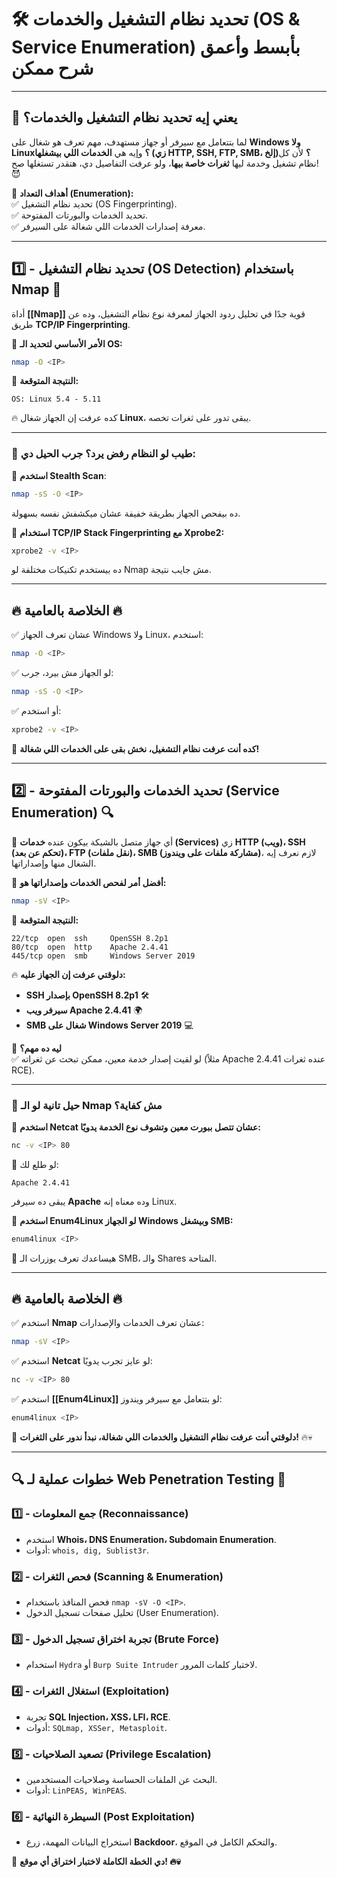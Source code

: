 # **🛠️ تحديد نظام التشغيل والخدمات (OS & Service Enumeration) بأبسط وأعمق شرح ممكن**

---

## **📌 يعني إيه تحديد نظام التشغيل والخدمات؟**

لما بتتعامل مع سيرفر أو جهاز مستهدف، مهم تعرف هو شغال على **Windows ولا Linux؟** وإيه هي **الخدمات اللي بيشغلها (زي HTTP, SSH, FTP, SMB، إلخ)؟** لأن كل نظام تشغيل وخدمة ليها **ثغرات خاصة بيها**، ولو عرفت التفاصيل دي، هتقدر تستغلها صح! 😈

🎯 **أهداف التعداد (Enumeration):**  
✅ تحديد نظام التشغيل (OS Fingerprinting).  
✅ تحديد الخدمات والبورتات المفتوحة.  
✅ معرفة إصدارات الخدمات اللي شغالة على السيرفر.

---

## **1️⃣ - تحديد نظام التشغيل (OS Detection) باستخدام Nmap 🔎**

أداة **[[Nmap]]** قوية جدًا في تحليل ردود الجهاز لمعرفة نوع نظام التشغيل، وده عن طريق **TCP/IP Fingerprinting**.

🔹 **الأمر الأساسي لتحديد الـ OS:**

```bash
nmap -O <IP>
```

🎯 **النتيجة المتوقعة:**

```
OS: Linux 5.4 - 5.11
```

🔥 كده عرفت إن الجهاز شغال **Linux**، يبقى تدور على ثغرات تخصه.

---

### **📌 طيب لو النظام رفض يرد؟ جرب الحيل دي:**

🔹 **استخدم Stealth Scan**:

```bash
nmap -sS -O <IP>
```

ده بيفحص الجهاز بطريقة خفيفة عشان ميكشفش نفسه بسهولة.

🔹 **استخدام TCP/IP Stack Fingerprinting مع Xprobe2:**

```bash
xprobe2 -v <IP>
```

ده بيستخدم تكنيكات مختلفة لو Nmap مش جايب نتيجة.

---

## **🔥 الخلاصة بالعامية 🔥**

✅ عشان تعرف الجهاز Windows ولا Linux، استخدم:

```bash
nmap -O <IP>
```

✅ لو الجهاز مش بيرد، جرب:

```bash
nmap -sS -O <IP>
```

✅ أو استخدم:

```bash
xprobe2 -v <IP>
```

🚀 **كده أنت عرفت نظام التشغيل، نخش بقى على الخدمات اللي شغالة!**

---

## **2️⃣ - تحديد الخدمات والبورتات المفتوحة (Service Enumeration) 🔍**

📌 أي جهاز متصل بالشبكة بيكون عنده **خدمات (Services)** زي **HTTP (ويب)، SSH (تحكم عن بعد)، FTP (نقل ملفات)، SMB (مشاركة ملفات على ويندوز)**، لازم نعرف إيه الشغال منها وإصداراتها.

🔹 **أفضل أمر لفحص الخدمات وإصداراتها هو:**

```bash
nmap -sV <IP>
```

🎯 **النتيجة المتوقعة:**

```
22/tcp  open  ssh     OpenSSH 8.2p1
80/tcp  open  http    Apache 2.4.41
445/tcp open  smb     Windows Server 2019
```

🔥 **دلوقتي عرفت إن الجهاز عليه:**

- **SSH بإصدار OpenSSH 8.2p1** 🛠️
- **سيرفر ويب Apache 2.4.41** 🌍
- **SMB شغال على Windows Server 2019** 💻

🛑 **ليه ده مهم؟**  
✅ لو لقيت إصدار خدمة معين، ممكن تبحث عن ثغراته (مثلاً Apache 2.4.41 عنده ثغرات RCE).

---

### **📌 حيل تانية لو الـ Nmap مش كفاية؟**

🔹 **استخدم Netcat عشان تتصل ببورت معين وتشوف نوع الخدمة يدويًا:**

```bash
nc -v <IP> 80
```

🎯 لو طلع لك:

```
Apache 2.4.41
```

يبقى ده سيرفر **Apache** وده معناه إنه Linux.

🔹 **استخدم Enum4Linux لو الجهاز Windows وبيشغل SMB:**

```bash
enum4linux <IP>
```

🎯 هيساعدك تعرف يوزرات الـ SMB، والـ Shares المتاحة.

---

## **🔥 الخلاصة بالعامية 🔥**

✅ استخدم **Nmap** عشان تعرف الخدمات والإصدارات:

```bash
nmap -sV <IP>
```

✅ استخدم **Netcat** لو عايز تجرب يدويًا:

```bash
nc -v <IP> 80
```

✅ استخدم **[[Enum4Linux]]** لو بتتعامل مع سيرفر ويندوز:

```bash
enum4linux <IP>
```

🚀 **دلوقتي أنت عرفت نظام التشغيل والخدمات اللي شغالة، نبدأ ندور على الثغرات!** 🔥💀

---

## **🔍 خطوات عملية لـ Web Penetration Testing 🚀**

### **1️⃣ - جمع المعلومات (Reconnaissance)**

- استخدم **Whois، DNS Enumeration، Subdomain Enumeration**.
- أدوات: `whois, dig, Sublist3r`.

### **2️⃣ - فحص الثغرات (Scanning & Enumeration)**

- فحص المنافذ باستخدام `nmap -sV -O <IP>`.
- تحليل صفحات تسجيل الدخول (User Enumeration).

### **3️⃣ - تجربة اختراق تسجيل الدخول (Brute Force)**

- استخدام `Hydra` أو `Burp Suite Intruder` لاختبار كلمات المرور.

### **4️⃣ - استغلال الثغرات (Exploitation)**

- تجربة **SQL Injection، XSS، LFI، RCE**.
- أدوات: `SQLmap, XSSer, Metasploit`.

### **5️⃣ - تصعيد الصلاحيات (Privilege Escalation)**

- البحث عن الملفات الحساسة وصلاحيات المستخدمين.
- أدوات: `LinPEAS, WinPEAS`.

### **6️⃣ - السيطرة النهائية (Post Exploitation)**

- استخراج البيانات المهمة، زرع **Backdoor**، والتحكم الكامل في الموقع.

🚀 **دي الخطة الكاملة لاختبار اختراق أي موقع! 🔥💀**